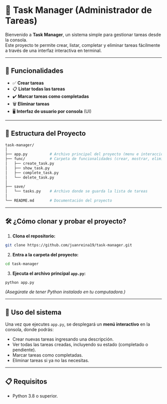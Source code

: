 # 📝 Task Manager (Administrador de Tareas)

Bienvenido a **Task Manager**, un sistema simple para gestionar tareas desde la consola.  
Este proyecto te permite crear, listar, completar y eliminar tareas fácilmente a través de una interfaz interactiva en terminal.

---

## 🚀 Funcionalidades

- ✅ **Crear tareas**  
- 📋 **Listar todas las tareas**  
- ✔️ **Marcar tareas como completadas**  
- 🗑️ **Eliminar tareas**  
- 🖥️ **Interfaz de usuario por consola** (UI)

---

## 📂 Estructura del Proyecto

```bash
task-manager/
│
├── app.py          # Archivo principal del proyecto (menu e interacción)
├── func/           # Carpeta de funcionalidades (crear, mostrar, eliminar, completar tareas)
│   ├── create_task.py
│   ├── show_task.py
│   ├── complete_task.py
│   └── delete_task.py
│
├── save/
│   └── tasks.py    # Archivo donde se guarda la lista de tareas
│
└── README.md       # Documentación del proyecto
```

---

## 🛠️ ¿Cómo clonar y probar el proyecto?

1. **Clona el repositorio:**

```bash
git clone https://github.com/juanreina19/task-manager.git
```

2. **Entra a la carpeta del proyecto:**

```bash
cd task-manager
```

3. **Ejecuta el archivo principal `app.py`:**

```bash
python app.py
```

*(Asegúrate de tener Python instalado en tu computadora.)*

---

## 🎯 Uso del sistema

Una vez que ejecutes `app.py`, se desplegará un **menú interactivo** en la consola, donde podrás:

- Crear nuevas tareas ingresando una descripción.
- Ver todas las tareas creadas, incluyendo su estado (completado o pendiente).
- Marcar tareas como completadas.
- Eliminar tareas si ya no las necesitas.

---

## 📋 Requisitos

- Python 3.8 o superior.
